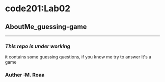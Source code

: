 # code201:Lab02 
## AboutMe_guessing-game
<hr></hr>

### *This repo is under working*
it contains some guessing questions, if you know me try to answer It's a game



### Auther :M. Roaa 


